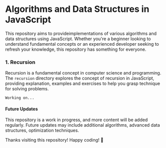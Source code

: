 # Algorithms and Data Structures in JavaScript #

This repository aims to provideimplementations of various algorithms and data structures using JavaScript. Whether you're a beginner looking to understand fundamental concepts or an experienced developer seeking to refresh your knowledge, this repository has something for everyone.

### 1. Recursion

Recursion is a fundamental concept in computer science and programming. The `recursion` directory explores the concept of recursion in JavaScript, providing explanation, examples and exercises to help you grasp technique for solving problems.

`Working on...`

#### Future Updates ####

This repository is a work in progress, and more content will be added regularly. Future updates may include additional algorithms, advanced data structures, optimization techniques.

Thanks visiting this repository! Happy coding! 🚀
